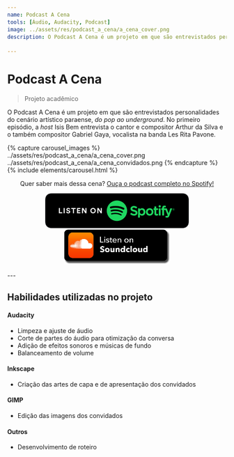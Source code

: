 ```yaml
---
name: Podcast A Cena
tools: [Áudio, Audacity, Podcast]
image: ../assets/res/podcast_a_cena/a_cena_cover.png
description: O Podcast A Cena é um projeto em que são entrevistados personalidades do cenário artístico paraense, do pop ao underground.

---
```


# Podcast A Cena
> Projeto acadêmico

O Podcast A Cena é um projeto em que são entrevistados personalidades do cenário artístico paraense, _do pop ao underground_. No primeiro episódio, a _host_ Isis Bem entrevista o cantor e compositor Arthur da Silva e o também compositor Gabriel Gaya, vocalista na banda Les Rita Pavone. 


{% capture carousel_images %}
../assets/res/podcast_a_cena/a_cena_cover.png
../assets/res/podcast_a_cena/a_cena_convidados.png
{% endcapture %}
{% include elements/carousel.html %}

<!--- ![a_cena](../res_projects/podcast_a_cena/a_cena_convidados.jpg) --->

<!--- ![a_cena](https://i1.sndcdn.com/artworks-0V50qZLmyP0a2Pva-P7WZCA-t500x500.jpg) --->

<!--- Quer saber mais dessa cena? [Ouça o podcast completo no Spotify!](https://open.spotify.com/episode/04hvVIvF8Z80dPI0dmXTxt)
--->

<!---
[![Ouça no Spotify](../assets/podcast/listen_spotify.png)](https://open.spotify.com/episode/04hvVIvF8Z80dPI0dmXTxt)
[![Ouça no SoundCloud](../assets/podcast/listen_soundcloud.png)](https://soundcloud.com/user-587418137/a-cena-ep-1-les-rita-pavone)
--->

<p align=center>
Quer saber mais dessa cena? <a target="_blank" href="https://open.spotify.com/episode/04hvVIvF8Z80dPI0dmXTxt">Ouça o podcast completo no Spotify!</a>
</p>




<p align="center">
<a href="https://open.spotify.com/episode/04hvVIvF8Z80dPI0dmXTxt" target="_blank">
         <img alt="Ouça no Spotify" title="Ouça no Spotify" src="../assets/res/podcast/listen_spotify.png"></a> <a href="https://soundcloud.com/user-587418137/a-cena-ep-1-les-rita-pavone" target="_blank">
         <img alt="Ouça no SoundCloud" title="Ouça no SoundCloud" src="../assets/res/podcast/listen_soundcloud.png"></a>
</p>
---

## Habilidades utilizadas no projeto

#### Audacity
* Limpeza e ajuste de áudio
* Corte de partes do áudio para otimização da conversa
* Adição de efeitos sonoros e músicas de fundo
* Balanceamento de volume

#### Inkscape
* Criação das artes de capa e de apresentação dos convidados

#### GIMP
* Edição das imagens dos convidados

#### Outros
* Desenvolvimento de roteiro

<!---<p class="text-center">
{% include elements/button.html link="https://github.com/YoussefRaafatNasry/portfolYOU" text="Learn More" %}
</p>
--->